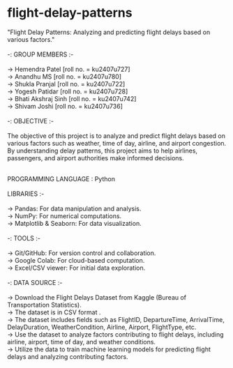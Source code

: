 # flight-delay-patterns
"Flight Delay Patterns: Analyzing and predicting flight delays based on various factors."
<br>
<br>
-: GROUP MEMBERS :-<br> <br>
→ Hemendra Patel [roll no. = ku2407u727] <br>
→ Anandhu MS [roll no. = ku2407u780] <br>
→ Shukla Pranjal [roll no. = ku2407u722] <br>
→ Yogesh Patidar [roll no. = ku2407u728] <br>
→ Bhati Akshraj Sinh [roll no. = ku2407u742] <br>
→ Shivam Joshi [roll no. = ku2407u736] <br> <br>
-: OBJECTIVE :-<br> <br>
The objective of this project is to analyze and predict flight delays based on various factors such as weather, time of day, airline, and airport congestion. By understanding delay patterns, this project aims to help airlines, passengers, and airport authorities make informed decisions.<br> <br>

PROGRAMMING LANGUAGE : Python <br> <br>
 LIBRARIES :- <br> <br>
→ Pandas: For data manipulation and analysis. <br>
→ NumPy: For numerical computations. <br>
→ Matplotlib & Seaborn: For data visualization. <br> <br>
-: TOOLS :- <br> <br>
→ Git/GitHub: For version control and collaboration.<br>
→ Google Colab: For cloud-based computation.<br>
→ Excel/CSV viewer: For initial data exploration.<br> <br>
-: DATA SOURCE :- <br> <br>
→ Download the Flight Delays Dataset from Kaggle (Bureau of Transportation Statistics).
<br> 
→ The dataset is in CSV format .
<br> 
→ The dataset includes fields such as FlightID, DepartureTime, ArrivalTime, DelayDuration, WeatherCondition, Airline, Airport, FlightType, etc.
<br> 
→ Use the dataset to analyze factors contributing to flight delays, including airline, airport, time of day, and weather conditions.<br>
→ Utilize the data to train machine learning models for predicting flight delays and analyzing contributing factors.<br>


